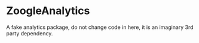 # ZoogleAnalytics

A fake analytics package, do not change code in here, it is an imaginary 3rd party dependency.
